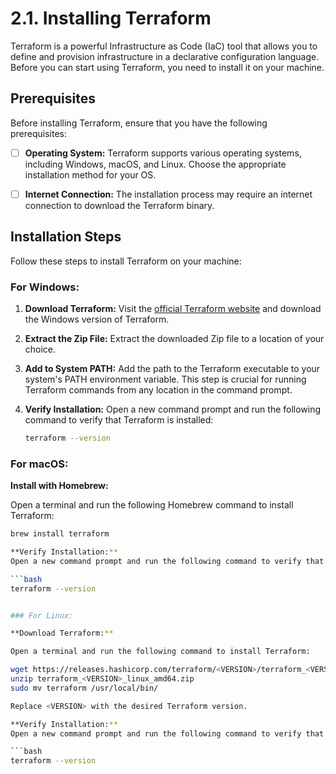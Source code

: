 # 2.1. Installing Terraform

Terraform is a powerful Infrastructure as Code (IaC) tool that allows you to define and provision infrastructure in a declarative configuration language. Before you can start using Terraform, you need to install it on your machine.

## Prerequisites

Before installing Terraform, ensure that you have the following prerequisites:

- [ ] **Operating System:** Terraform supports various operating systems, including Windows, macOS, and Linux. Choose the appropriate installation method for your OS.

- [ ] **Internet Connection:** The installation process may require an internet connection to download the Terraform binary.

## Installation Steps

Follow these steps to install Terraform on your machine:

### For Windows:

1. **Download Terraform:**
   Visit the [official Terraform website](https://www.terraform.io/downloads.html) and download the Windows version of Terraform.

2. **Extract the Zip File:**
   Extract the downloaded Zip file to a location of your choice.

3. **Add to System PATH:**
   Add the path to the Terraform executable to your system's PATH environment variable. This step is crucial for running Terraform commands from any location in the command prompt.

4. **Verify Installation:**
   Open a new command prompt and run the following command to verify that Terraform is installed:

   ```bash
   terraform --version

### For macOS:

**Install with Homebrew:**

Open a terminal and run the following Homebrew command to install Terraform:

```bash
brew install terraform

**Verify Installation:**
Open a new command prompt and run the following command to verify that Terraform is installed:

```bash
terraform --version


### For Linux:

**Download Terraform:**

Open a terminal and run the following command to install Terraform:

wget https://releases.hashicorp.com/terraform/<VERSION>/terraform_<VERSION>_linux_amd64.zip
unzip terraform_<VERSION>_linux_amd64.zip
sudo mv terraform /usr/local/bin/

Replace <VERSION> with the desired Terraform version.

**Verify Installation:**
Open a new command prompt and run the following command to verify that Terraform is installed:

```bash
terraform --version


